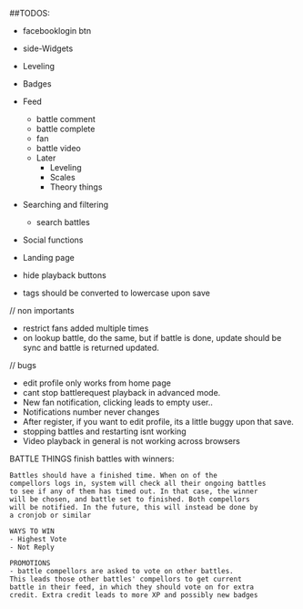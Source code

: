 ##TODOS:

* facebooklogin btn
* side-Widgets

* Leveling
* Badges

* Feed
    - battle comment
    - battle complete
    - fan
    - battle video
    * Later
        - Leveling
        - Scales
        - Theory things

* Searching and filtering
    - search battles

* Social functions
* Landing page
* hide playback buttons
* tags should be converted to lowercase upon save

// non importants
* restrict fans added multiple times
* on lookup battle, do the same, but if battle is done, update should be sync and battle is returned updated.

// bugs
* edit profile only works from home page
* cant stop battlerequest playback in advanced mode.
* New fan notification, clicking leads to empty user..
* Notifications number never changes
* After register, if you want to edit profile, its a little buggy upon that save.
* stopping battles and restarting isnt working
* Video playback in general is not working across browsers



BATTLE THINGS
finish battles with winners:

    Battles should have a finished time. When on of the
    compellors logs in, system will check all their ongoing battles
    to see if any of them has timed out. In that case, the winner
    will be chosen, and battle set to finished. Both compellors
    will be notified. In the future, this will instead be done by
    a cronjob or similar

    WAYS TO WIN
    - Highest Vote
    - Not Reply

    PROMOTIONS
    - battle compellors are asked to vote on other battles.
    This leads those other battles' compellors to get current
    battle in their feed, in which they should vote on for extra
    credit. Extra credit leads to more XP and possibly new badges
